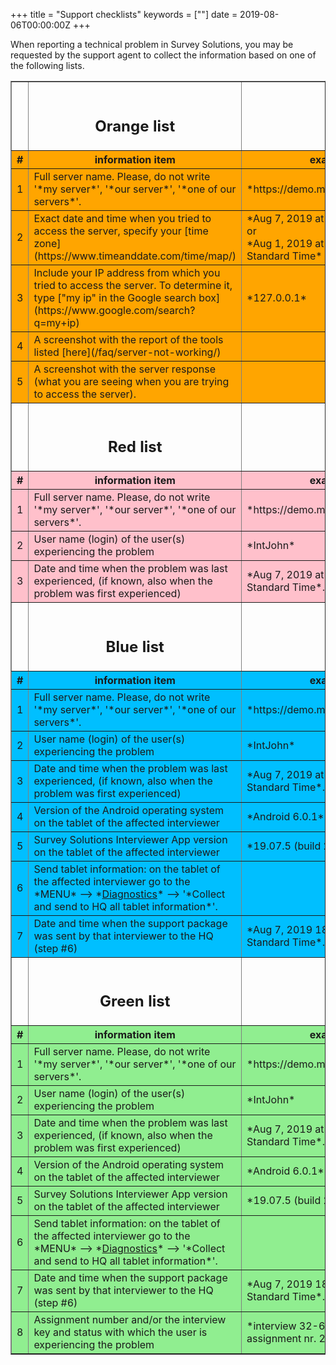 +++
title = "Support checklists"
keywords = [""]
date = 2019-08-06T00:00:00Z
+++


When reporting a technical problem in Survey Solutions, you may be requested by the 
support agent to collect the information based on one of the following lists.


<TABLE border=1>

<TR><TD><A name="orange"><TD align=center><BR><H2>Orange list</H2><TD>
<TR align=center bgcolor="orange"><TH>#<TH width=50%>information item<TH width=50%>example</TH>
<TR bgcolor="orange">
<TD align=center>1<TD>Full server name. Please, do not write '*my server*', '*our server*', '*one of our servers*'.
<TD>*https://demo.mysurvey.solutions*
<TR bgcolor="orange">
<TD align=center>2<TD>Exact date and time when you tried to access the server, specify
    your [time zone](https://www.timeanddate.com/time/map/)
<TD>*Aug 7, 2019 at 16:34 UTC+2:00*  <BR>or<BR>*Aug 1, 2019 at 06:59 Pacific Standard Time*
<TR bgcolor="orange">
<TD align=center>3<TD>Include your IP address from which you tried to access the server.
    To determine it, type ["my ip" in the Google search
    box](https://www.google.com/search?q=my+ip)
<TD> *127.0.0.1*
<TR bgcolor="orange">
<TD align=center>4<TD>A screenshot with the report of the tools listed [here](/faq/server-not-working/)
<TD>
<TR bgcolor="orange">
<TD align=center>5<TD>A screenshot with the server response (what you are seeing
    when you are trying to access the server).
<TD>

<TR><TD><A name="red"><TD align=center><BR><H2>Red list</H2><TD>
<TR align=center bgcolor="pink"><TH>#<TH width=50%>information item<TH width=50%>example</TH>
<TR bgcolor="pink">
<TD align=center>1<TD>Full server name. Please, do not write '*my server*', '*our server*', '*one of our servers*'.
<TD>*https://demo.mysurvey.solutions*
<TR bgcolor="pink">
<TD align=center>2<TD>User name (login) of the user(s) experiencing the problem
<TD>*IntJohn*
<TR bgcolor="pink">
<TD align=center>3<TD>Date and time when the problem was last experienced, (if known, also when the problem was first experienced)
<TD> *Aug 7, 2019 at 16:34 Pacific Standard Time*.

<TR><TD><A name="blue"><TD align=center><BR><H2>Blue list</H2><TD>
<TR align=center bgcolor="DeepSkyBlue"><TH>#<TH width=50%>information item<TH width=50%>example</TH>
<TR bgcolor="DeepSkyBlue">
<TD align=center>1<TD>Full server name. Please, do not write '*my server*', '*our server*', '*one of our servers*'.
<TD>*https://demo.mysurvey.solutions*
<TR bgcolor="DeepSkyBlue">
<TD align=center>2<TD>User name (login) of the user(s) experiencing the problem
<TD>*IntJohn*
<TR bgcolor="DeepSkyBlue">
<TD align=center>3<TD>Date and time when the problem was last experienced, (if known, also when the problem was first experienced)
<TD> *Aug 7, 2019 at 16:34 Pacific Standard Time*.
<TR bgcolor="DeepSkyBlue">
<TD align=center>4<TD>Version of the Android operating system on the tablet of the affected interviewer
<TD>*Android 6.0.1*.
<TR bgcolor="DeepSkyBlue">
<TD align=center>5<TD>Survey Solutions Interviewer App version on the tablet of the affected interviewer
<TD>*19.07.5 (build 25531)*.
<TR bgcolor="DeepSkyBlue">
<TD align=center>6<TD>Send tablet information: on the tablet of the affected interviewer go to the<BR>*MENU* --> *<A href="/interviewer/troubleshooting/interviewer-app-diagnostics/#bullet4">Diagnostics</A>* --> '*Collect and send to HQ all tablet information*'.
<TD>
<TR bgcolor="DeepSkyBlue">
<TD align=center>7<TD>Date and time when the support package was sent by that interviewer to the HQ (step #6)
<TD>*Aug 7, 2019 18:39 Pacific Standard Time*.


<TR><TD><A name="green"><TD align=center><BR><H2>Green list</H2><TD>
<TR align=center bgcolor="LightGreen"><TH width=3%>#<TH width=50%>information item<TH width=50%>example</TH>
<TR bgcolor="LightGreen">
<TD align=center>1<TD>Full server name. Please, do not write '*my server*', '*our server*', '*one of our servers*'.
<TD>*https://demo.mysurvey.solutions*
<TR bgcolor="LightGreen">
<TD align=center>2<TD>User name (login) of the user(s) experiencing the problem
<TD>*IntJohn*
<TR bgcolor="LightGreen">
<TD align=center>3<TD>Date and time when the problem was last experienced, (if known, also when the problem was first experienced)
<TD> *Aug 7, 2019 at 16:34 Pacific Standard Time*.
<TR bgcolor="LightGreen">
<TD align=center>4<TD>Version of the Android operating system on the tablet of the affected interviewer
<TD>*Android 6.0.1*.
<TR bgcolor="LightGreen">
<TD align=center>5<TD>Survey Solutions Interviewer App version on the tablet of the affected interviewer
<TD>*19.07.5 (build 25531)*.
<TR bgcolor="LightGreen">
<TD align=center>6<TD>Send tablet information: on the tablet of the affected interviewer go to the<BR>*MENU* --> *<A href="/interviewer/troubleshooting/interviewer-app-diagnostics/#bullet4">Diagnostics</A>* --> '*Collect and send to HQ all tablet information*'.
<TD>
<TR bgcolor="LightGreen">
<TD align=center>7<TD>Date and time when the support package was sent by that interviewer to the HQ (step #6)
<TD>*Aug 7, 2019 18:39 Pacific Standard Time*.
<TR bgcolor="LightGreen">
<TD align=center>8<TD>Assignment number and/or the interview key and status with which the user is experiencing the problem
<TD>*interview 32-64-12-90 from assignment nr. 2317*.


</TABLE>
